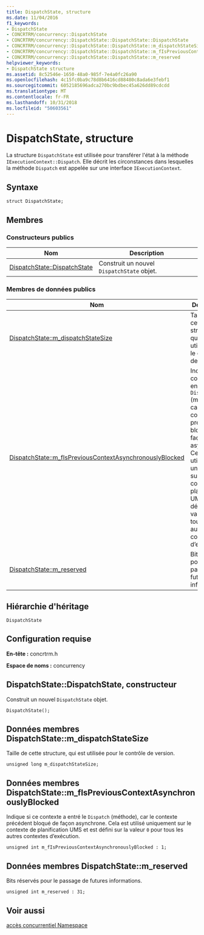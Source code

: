 ```yaml
---
title: DispatchState, structure
ms.date: 11/04/2016
f1_keywords:
- DispatchState
- CONCRTRM/concurrency::DispatchState
- CONCRTRM/concurrency::DispatchState::DispatchState::DispatchState
- CONCRTRM/concurrency::DispatchState::DispatchState::m_dispatchStateSize
- CONCRTRM/concurrency::DispatchState::DispatchState::m_fIsPreviousContextAsynchronouslyBlocked
- CONCRTRM/concurrency::DispatchState::DispatchState::m_reserved
helpviewer_keywords:
- DispatchState structure
ms.assetid: 8c52546e-1650-48a0-985f-7e4a0fc26a90
ms.openlocfilehash: 4c15fc0ba9c78d8b6416cd88480c8ada6e3febf1
ms.sourcegitcommit: 6052185696adca270bc9bdbec45a626dd89cdcdd
ms.translationtype: MT
ms.contentlocale: fr-FR
ms.lasthandoff: 10/31/2018
ms.locfileid: "50603561"
---
```

# <a name="dispatchstate-structure"></a>DispatchState, structure

La structure `DispatchState` est utilisée pour transférer l'état à la méthode `IExecutionContext::Dispatch`. Elle décrit les circonstances dans lesquelles la méthode `Dispatch` est appelée sur une interface `IExecutionContext`.

## <a name="syntax"></a>Syntaxe

```
struct DispatchState;
```

## <a name="members"></a>Membres

### <a name="public-constructors"></a>Constructeurs publics

|Nom|Description|
|----------|-----------------|
|[DispatchState::DispatchState](#ctor)|Construit un nouvel `DispatchState` objet.|

### <a name="public-data-members"></a>Membres de données publics

|Nom|Description|
|----------|-----------------|
|[DispatchState::m_dispatchStateSize](#m_dispatchstatesize)|Taille de cette structure, qui est utilisée pour le contrôle de version.|
|[DispatchState::m_fIsPreviousContextAsynchronouslyBlocked](#m_fispreviouscontextasynchronouslyblocked)|Indique si ce contexte a entré le `Dispatch` (méthode), car le contexte précédent bloqué de façon asynchrone. Cela est utilisé uniquement sur le contexte de planification UMS et est défini sur la valeur `0` pour tous les autres contextes d’exécution.|
|[DispatchState::m_reserved](#m_reserved)|Bits réservés pour le passage de futures informations.|

## <a name="inheritance-hierarchy"></a>Hiérarchie d'héritage

`DispatchState`

## <a name="requirements"></a>Configuration requise

**En-tête :** concrtrm.h

**Espace de noms :** concurrency

##  <a name="ctor"></a>  DispatchState::DispatchState, constructeur

Construit un nouvel `DispatchState` objet.

```
DispatchState();
```

##  <a name="m_dispatchstatesize"></a>  Données membres DispatchState::m_dispatchStateSize

Taille de cette structure, qui est utilisée pour le contrôle de version.

```
unsigned long m_dispatchStateSize;
```

##  <a name="m_fispreviouscontextasynchronouslyblocked"></a>  Données membres DispatchState::m_fIsPreviousContextAsynchronouslyBlocked

Indique si ce contexte a entré le `Dispatch` (méthode), car le contexte précédent bloqué de façon asynchrone. Cela est utilisé uniquement sur le contexte de planification UMS et est défini sur la valeur `0` pour tous les autres contextes d’exécution.

```
unsigned int m_fIsPreviousContextAsynchronouslyBlocked : 1;
```

##  <a name="m_reserved"></a>  Données membres DispatchState::m_reserved

Bits réservés pour le passage de futures informations.

```
unsigned int m_reserved : 31;
```

## <a name="see-also"></a>Voir aussi

[accès concurrentiel Namespace](concurrency-namespace.md)

